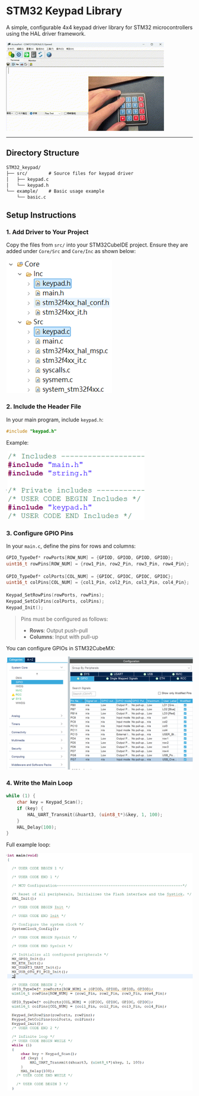 # STM32 Keypad Library

A simple, configurable 4x4 keypad driver library for STM32 microcontrollers using the HAL driver framework.

![Demo GIF](image/demo.gif)

---

## Directory Structure

```
STM32_keypad/
├── src/        # Source files for keypad driver
│   ├── keypad.c
│   └── keypad.h
└── example/    # Basic usage example
    └── basic.c
```


## Setup Instructions

### 1. Add Driver to Your Project
Copy the files from `src/` into your STM32CubeIDE project. Ensure they are added under `Core/Src` and `Core/Inc` as shown below:

![Copy files](image/copy_file.png)

### 2. Include the Header File
In your main program, include `keypad.h`:

```c
#include "keypad.h"
```

Example:

![Include example](image/include.png)

### 3. Configure GPIO Pins
In your `main.c`, define the pins for rows and columns:

```c
GPIO_TypeDef* rowPorts[ROW_NUM] = {GPIOD, GPIOD, GPIOD, GPIOD};
uint16_t rowPins[ROW_NUM] = {row1_Pin, row2_Pin, row3_Pin, row4_Pin};

GPIO_TypeDef* colPorts[COL_NUM] = {GPIOC, GPIOC, GPIOC, GPIOC};
uint16_t colPins[COL_NUM] = {col1_Pin, col2_Pin, col3_Pin, col4_Pin};

Keypad_SetRowPins(rowPorts, rowPins);
Keypad_SetColPins(colPorts, colPins);
Keypad_Init();
```

> Pins must be configured as follows:
> - **Rows**: Output push-pull
> - **Columns**: Input with pull-up

You can configure GPIOs in STM32CubeMX:

![CubeMX pin config](image/ioc.png)

### 4. Write the Main Loop

```c
while (1) {
    char key = Keypad_Scan();
    if (key) {
        HAL_UART_Transmit(&huart3, (uint8_t*)&key, 1, 100);
    }
    HAL_Delay(100);
}
```

Full example loop:

![Main loop](image/main.png)

